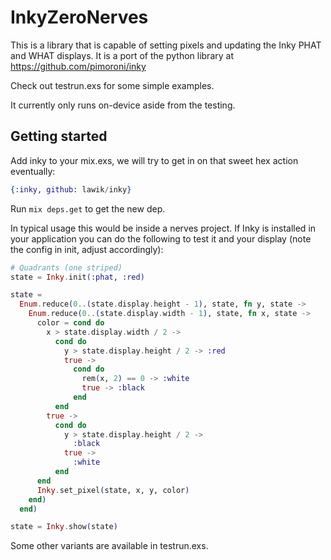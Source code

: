 # InkyZeroNerves

This is a library that is capable of setting pixels and updating the Inky PHAT and WHAT displays. It is a port of the python library at https://github.com/pimoroni/inky

Check out testrun.exs for some simple examples.

It currently only runs on-device aside from the testing.

## Getting started

Add inky to your mix.exs, we will try to get in on that sweet hex action eventually:

```elixir
{:inky, github: lawik/inky}
```

Run `mix deps.get` to get the new dep.

In typical usage this would be inside a nerves project. If Inky is installed in your application you can do the following to test it and your display (note the config in init, adjust accordingly):

```elixir
# Quadrants (one striped)
state = Inky.init(:phat, :red)

state =
  Enum.reduce(0..(state.display.height - 1), state, fn y, state ->
    Enum.reduce(0..(state.display.width - 1), state, fn x, state ->
      color = cond do
        x > state.display.width / 2 ->
          cond do
            y > state.display.height / 2 -> :red
            true ->
              cond do
                rem(x, 2) == 0 -> :white
                true -> :black
              end
          end
        true -> 
          cond do
            y > state.display.height / 2 ->
              :black
            true ->
              :white
          end
      end
      Inky.set_pixel(state, x, y, color)
    end)
  end)

state = Inky.show(state)
```

Some other variants are available in testrun.exs.
